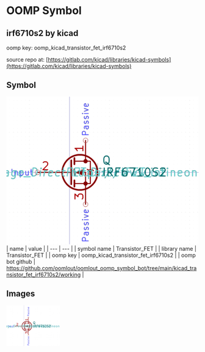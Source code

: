 # OOMP Symbol  
## irf6710s2  by kicad  
  
oomp key: oomp_kicad_transistor_fet_irf6710s2  
  
source repo at: [https://gitlab.com/kicad/libraries/kicad-symbols](https://gitlab.com/kicad/libraries/kicad-symbols)  
## Symbol  
  
[![working.png](working_600.png)](working.png)  
| name | value | 
| --- | --- | 
| symbol name | Transistor_FET | 
| library name | Transistor_FET | 
| oomp key | oomp_kicad_transistor_fet_irf6710s2 | 
| oomp bot github | https://github.com/oomlout/oomlout_oomp_symbol_bot/tree/main/kicad_transistor_fet_irf6710s2/working | 
## Images  
  
[![working.png](working_140.png)](working.png)  
